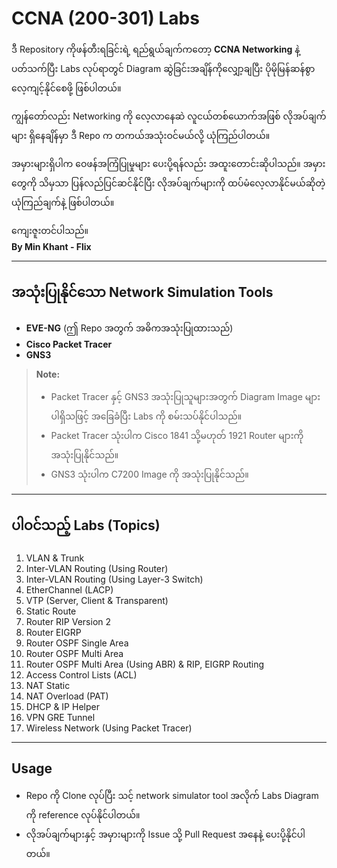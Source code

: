 # CCNA (200-301) Labs

ဒီ Repository ကိုဖန်တီးရခြင်းရဲ့ ရည်ရွယ်ချက်ကတော့ **CCNA Networking** နဲ့ပတ်သက်ပြီး Labs လုပ်ရာတွင် Diagram ဆွဲခြင်းအချိန်ကိုလျှော့ချပြီး ပိုမိုမြန်ဆန်စွာ လေ့ကျင့်နိုင်စေဖို့ ဖြစ်ပါတယ်။

ကျွန်တော်လည်း Networking ကို လေ့လာနေဆဲ လူငယ်တစ်ယောက်အဖြစ် လိုအပ်ချက်များ ရှိနေချိန်မှာ ဒီ Repo က တကယ်အသုံးဝင်မယ်လို့ ယုံကြည်ပါတယ်။

အမှားများရှိပါက ဝေဖန်အကြံပြုမှုများ ပေးပို့ရန်လည်း အထူးတောင်းဆိုပါသည်။ အမှားတွေကို သိမှသာ ပြန်လည်ပြင်ဆင်နိုင်ပြီး လိုအပ်ချက်များကို ထပ်မံလေ့လာနိုင်မယ်ဆိုတဲ့ ယုံကြည်ချက်နဲ့ ဖြစ်ပါတယ်။

ကျေးဇူးတင်ပါသည်။  
**By Min Khant - Flix**

---

## အသုံးပြုနိုင်သော Network Simulation Tools

- **EVE-NG** (ဤ Repo အတွက် အဓိကအသုံးပြုထားသည်)
- **Cisco Packet Tracer**
- **GNS3**

> **Note:**  
> - Packet Tracer နှင့် GNS3 အသုံးပြုသူများအတွက် Diagram Image များပါရှိသဖြင့် အခြေခံပြီး Labs ကို စမ်းသပ်နိုင်ပါသည်။  
> - Packet Tracer သုံးပါက Cisco 1841 သို့မဟုတ် 1921 Router များကို အသုံးပြုနိုင်သည်။  
> - GNS3 သုံးပါက C7200 Image ကို အသုံးပြုနိုင်သည်။

---

## ပါဝင်သည့် Labs (Topics)

1. VLAN & Trunk
2. Inter-VLAN Routing (Using Router)
3. Inter-VLAN Routing (Using Layer-3 Switch)
4. EtherChannel (LACP)
5. VTP (Server, Client & Transparent)
6. Static Route
7. Router RIP Version 2
8. Router EIGRP
9. Router OSPF Single Area
10. Router OSPF Multi Area
11. Router OSPF Multi Area (Using ABR) & RIP, EIGRP Routing
12. Access Control Lists (ACL)
13. NAT Static
14. NAT Overload (PAT)
15. DHCP & IP Helper
16. VPN GRE Tunnel
17. Wireless Network (Using Packet Tracer)

---

## Usage
- Repo ကို Clone လုပ်ပြီး သင့် network simulator tool အလိုက် Labs Diagram ကို reference လုပ်နိုင်ပါတယ်။
- လိုအပ်ချက်များနှင့် အမှားများကို Issue သို့ Pull Request အနေနဲ့ ပေးပို့နိုင်ပါတယ်။
